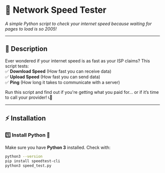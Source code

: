 # 📡 Network Speed Tester  
_A simple Python script to check your internet speed because waiting for pages to load is so 2005!_  

---

## 📝 Description  
Ever wondered if your internet speed is as fast as your ISP claims? This script tests:  
✅ **Download Speed** (How fast you can receive data)  
✅ **Upload Speed** (How fast you can send data)  
✅ **Ping** (How long it takes to communicate with a server)  

Run this script and find out if you're getting what you paid for... or if it’s time to call your provider! 📞💸  

---

## ⚡ Installation  

### 1️⃣ Install Python 🐍  
Make sure you have **Python 3** installed. Check with:  
```bash
python3 --version
pip install speedtest-cli
python3 speed_test.py

